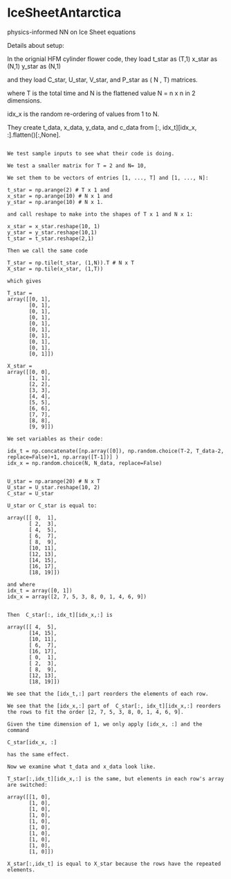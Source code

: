 # IceSheetAntarctica
physics-informed NN on Ice Sheet equations

Details about setup: 

In the orignial HFM cylinder flower code,
they load t_star as (T,1) 
x_star as (N,1)
y_star as (N,1) 

and they load C_star, U_star, V_star, and P_star as ( N , T) matrices.


where T is the total time and N is the flattened value N = n x n in 2 dimensions.

idx_x is the random re-ordering of values from 1 to N. 

They create t_data, x_data, y_data, and c_data from [:, idx_t][idx_x, :].flatten()[:,None].


~~~~~~~~~~~~~~~~~~~~~~~~~~~~~

We test sample inputs to see what their code is doing.

We test a smaller matrix for T = 2 and N= 10,

We set them to be vectors of entries [1, ..., T] and [1, ..., N]:

t_star = np.arange(2) # T x 1 and
x_star = np.arange(10) # N x 1 and
y_star = np.arange(10) # N x 1.

and call reshape to make into the shapes of T x 1 and N x 1: 

x_star = x_star.reshape(10, 1)
y_star = y_star.reshape(10,1)
t_star = t_star.reshape(2,1)

Then we call the same code

T_star = np.tile(t_star, (1,N)).T # N x T
X_star = np.tile(x_star, (1,T))

which gives

T_star = 
array([[0, 1],
       [0, 1],
       [0, 1],
       [0, 1],
       [0, 1],
       [0, 1],
       [0, 1],
       [0, 1],
       [0, 1],
       [0, 1]])

X_star = 
array([[0, 0],
       [1, 1],
       [2, 2],
       [3, 3],
       [4, 4],
       [5, 5],
       [6, 6],
       [7, 7],
       [8, 8],
       [9, 9]])

We set variables as their code:

idx_t = np.concatenate([np.array([0]), np.random.choice(T-2, T_data-2, replace=False)+1, np.array([T-1])] )
idx_x = np.random.choice(N, N_data, replace=False)
       

U_star = np.arange(20) # N x T
U_star = U_star.reshape(10, 2)
C_star = U_star

U_star or C_star is equal to:

array([[ 0,  1],
       [ 2,  3],
       [ 4,  5],
       [ 6,  7],
       [ 8,  9],
       [10, 11],
       [12, 13],
       [14, 15],
       [16, 17],
       [18, 19]])

and where 
idx_t = array([0, 1])
idx_x = array([2, 7, 5, 3, 8, 0, 1, 4, 6, 9])


Then  C_star[:, idx_t][idx_x,:] is

array([[ 4,  5],
       [14, 15],
       [10, 11],
       [ 6,  7],
       [16, 17],
       [ 0,  1],
       [ 2,  3],
       [ 8,  9],
       [12, 13],
       [18, 19]])
       
We see that the [idx_t,:] part reorders the elements of each row.

We see that the [idx_x,:] part of  C_star[:, idx_t][idx_x,:] reorders the rows to fit the order [2, 7, 5, 3, 8, 0, 1, 4, 6, 9].

Given the time dimension of 1, we only apply [idx_x, :] and the command 

C_star[idx_x, :] 

has the same effect.

Now we examine what t_data and x_data look like. 

T_star[:,idx_t][idx_x,:] is the same, but elements in each row's array are switched:

array([[1, 0],
       [1, 0],
       [1, 0],
       [1, 0],
       [1, 0],
       [1, 0],
       [1, 0],
       [1, 0],
       [1, 0],
       [1, 0]])

X_star[:,idx_t] is equal to X_star because the rows have the repeated elements.
